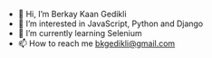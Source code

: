 - 👋 Hi, I’m Berkay Kaan Gedikli
- 👀 I’m interested in JavaScript, Python and Django
- 🌱 I’m currently learning Selenium
- 📫 How to reach me bkgedikli@gmail.com


